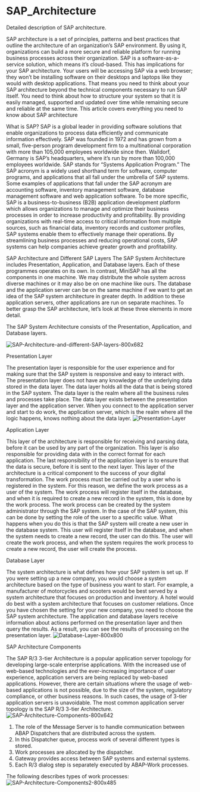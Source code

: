 # SAP_Architecture
Detailed description of SAP architecture.


SAP architecture is a set of principles, patterns and best practices that outline the architecture of an organization’s SAP environment. By using it, organizations can build a more secure and reliable platform for running business processes across their organization. SAP is a software-as-a-service solution, which means it’s cloud-based. This has implications for your SAP architecture. Your users will be accessing SAP via a web browser; they won’t be installing software on their desktops and laptops like they would with desktop applications.
That means you need to think about your SAP architecture beyond the technical components necessary to run SAP itself. You need to think about how to structure your system so that it is easily managed, supported and updated over time while remaining secure and reliable at the same time. This article covers everything you need to know about SAP architecture

What is SAP?
SAP is a global leader in providing software solutions that enable organizations to process data efficiently and communicate information effectively. SAP was founded in 1972 and has grown from a small, five-person program development firm to a multinational corporation with more than 105,000 employees worldwide since then. Walldorf, Germany is SAP’s headquarters, where it’s run by more than 100,000 employees worldwide. SAP stands for “Systems Application Program.” The SAP acronym is a widely used shorthand term for software, computer programs, and applications that all fall under the umbrella of SAP systems. Some examples of applications that fall under the SAP acronym are accounting software, inventory management software, database management software and web application software. To be more specific, SAP is a business-to-business (B2B) application development platform which allows organizations to manage and optimize their business processes in order to increase productivity and profitability. By providing organizations with real-time access to critical information from multiple sources, such as financial data, inventory records and customer profiles, SAP systems enable them to effectively manage their operations. By streamlining business processes and reducing operational costs, SAP systems can help companies achieve greater growth and profitability.

SAP Architecture and Different SAP Layers
The SAP System Architecture includes Presentation, Application, and Database layers. Each of these programmes operates on its own. In contrast, MiniSAP has all the components in one machine. We may distribute the whole system across diverse machines or it may also be on one machine like ours. The database and the application server can be on the same machine if we want to get an idea of the SAP system architecture in greater depth. In addition to these application servers, other applications are run on separate machines. To better grasp the SAP architecture, let’s look at these three elements in more detail.

The SAP System Architecture consists of the Presentation, Application, and Database layers.

![SAP-Architecture-and-different-SAP-layers-800x682](https://user-images.githubusercontent.com/81725794/178094266-4a92fff8-8f20-4749-8203-9473c705270f.png)

Presentation Layer

The presentation layer is responsible for the user experience and for making sure that the SAP system is responsive and easy to interact with. The presentation layer does not have any knowledge of the underlying data stored in the data layer. The data layer holds all the data that is being stored in the SAP system. The data layer is the realm where all the business rules and processes take place. The data layer exists between the presentation layer and the application server. When you connect to the application server and start to do work, the application server, which is the realm where all the logic happens, knows nothing about the data layer.
![Presentation-Layer](https://user-images.githubusercontent.com/81725794/178094293-b8368eb8-10ea-4363-ac21-9a89bef5a776.png)


Application Layer

This layer of the architecture is responsible for receiving and parsing data, before it can be used by any part of the organization. This layer is also responsible for providing data with in the correct format for each application. The last responsibility of the application layer is to ensure that the data is secure, before it is sent to the next layer. This layer of the architecture is a critical component to the success of your digital transformation. The work process must be carried out by a user who is registered in the system. For this reason, we define the work process as a user of the system. The work process will register itself in the database, and when it is required to create a new record in the system, this is done by the work process. The work process can be created by the system administrator through the SAP system. In the case of the SAP system, this can be done by setting the role of the user to a specific value. What happens when you do this is that the SAP system will create a new user in the database system. This user will register itself in the database, and when the system needs to create a new record, the user can do this. The user will create the work process, and when the system requires the work process to create a new record, the user will create the process.

Database Layer

The system architecture is what defines how your SAP system is set up. If you were setting up a new company, you would choose a system architecture based on the type of business you want to start. For example, a manufacturer of motorcycles and scooters would be best served by a system architecture that focuses on production and inventory. A hotel would do best with a system architecture that focuses on customer relations. Once you have chosen the setting for your new company, you need to choose the SAP system architecture. The application and database layers receive information about actions performed on the presentation layer and then query the results. As a result, you can see the results of processing on the presentation layer.
![Database-Layer-800x800](https://user-images.githubusercontent.com/81725794/178647363-5c59b91f-7b45-4229-845e-bd3cdc5426f9.png)

SAP Architecture Components

The SAP R/3 3-tier Architecture is a popular application server topology for developing large-scale enterprise applications. With the increased use of web-based technologies and the ever-increasing importance of user experience, application servers are being replaced by web-based applications. However, there are certain situations where the usage of web-based applications is not possible, due to the size of the system, regulatory compliance, or other business reasons. In such cases, the usage of 3-tier application servers is unavoidable. The most common application server topology is the SAP R/3 3-tier Architecture.
![SAP-Architecture-Components-800x642](https://user-images.githubusercontent.com/81725794/178647409-65289d62-d70b-4fd1-96eb-10822b8b428d.png)

1. The role of the Message Server is to handle communication between ABAP Dispatchers that are distributed across the system.
2. In this Dispatcher queue, process work of several different types is stored.
3. Work processes are allocated by the dispatcher.
4. Gateway provides access between SAP systems and external systems.
5. Each R/3 dialog step is separately executed by ABAP-Work processes.

The following describes types of work processes:
![SAP-Architecture-Components2-800x485](https://user-images.githubusercontent.com/81725794/178647606-90e33959-120b-4ee7-b13b-05c2dee00665.png)



